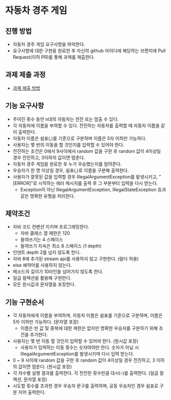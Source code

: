 # 자동차 경주 게임
## 진행 방법
* 자동차 경주 게임 요구사항을 파악한다.
* 요구사항에 대한 구현을 완료한 후 자신의 github 아이디에 해당하는 브랜치에 Pull Request(이하 PR)를 통해 과제를 제출한다.

## 과제 제출 과정
* [과제 제출 방법](https://github.com/next-step/nextstep-docs/tree/master/precourse)

## 기능 요구사항
* 주어진 횟수 동안 n대의 자동차는 전진 또는 멈출 수 있다.
* 각 자동차에 이름을 부여할 수 있다. 전진하는 자동차를 출력할 때 자동차 이름을 같이 출력한다.
* 자동차 이름은 쉼표(,)를 기준으로 구분하며 이름은 5자 이하만 가능하다.
* 사용자는 몇 번의 이동을 할 것인지를 입력할 수 있어야 한다.
* 전진하는 조건은 0에서 9사이에서 random 값을 구한 후 random 값이 4이상일 경우 전진하고, 3이하의 값이면 멈춘다.
* 자동차 경주 게임을 완료한 후 누가 우승했는지를 알려준다.
* 우승자가 한 명 이상일 경우, 쉼표(,)로 이름을 구분해 출력한다.
* 사용자가 잘못된 값을 입력할 경우 IllegalArgumentException를 발생시키고, 
  "[ERROR]"로 시작하는 에러 메시지를 출력 후 그 부분부터 입력을 다시 받는다.
    * Exception이 아닌 IllegalArgumentException, IllegalStateException 등과 같은 명확한 유형을 처리한다.

## 제약조건
* 자바 코드 컨벤션 지키며 프로그래밍한다.
    * 자바 클래스 열 제한은 120
    * 들여쓰기는 4 스페이스
    * 들여쓰기 지속은 최소 8 스페이스 (1 depth)
* 인덴트 depth 2를 넘지 않도록 한다.
* 자바 8에 추가된 stream api를 사용하지 않고 구현한다. (람다 허용)
* else 예약어를 사용하지 않는다.
* 메소드의 길이가 10라인을 넘어가지 않도록 한다.
* 일급 컬렉션을 활용해 구현한다.
* 모든 원시값과 문자열을 포장한다.

## 기능 구현순서
* 각 자동차에게 이름을 부여하며, 자동차 이름은 쉼표를 기준으로 구분하며, 이름은 5자 이하만 가능하다. (문자열 포장)
    * 이름은 빈 값 및 중복에 대한 제한은 없지만 명확한 우승자를 구분하기 위해 조건을 추가한다.
* 사용자는 몇 번 이동 할 것인지 입력할 수 있어야 한다. (원시값 포장)
    * 사용자가 입력하는 이동 횟수는 숫자여야만 한다. 숫자가 아닐 시 IllegalArgumentException를 발생시키며 다시 입력 받는다.
* 0 ~ 9 사이에 random 값을 구한 후 random 값이 4이상일 경우 전진하고, 3 이하의 값이면 멈춘다. (원시값 포장)
* 각 차수별 실행 결과를 출력한다. 각 전진한 횟수만큼 대시(-)를 출력한다. (일급 컬렉션, 문자열 포장)
* 시도할 횟수를 초과한 경우 우승자 문구를 출력하며, 공동 우승자인 경우 쉼표로 구분 지어 출력한다.